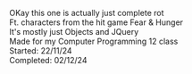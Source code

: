 OKay this one is actually just complete rot <br> 
Ft. characters from the hit game Fear & Hunger <br>
It's mostly just Objects and JQuery<br>
Made for my Computer Programming 12 class <br> 
Started:   22/11/24 <br>
Completed: 02/12/24 <br>
